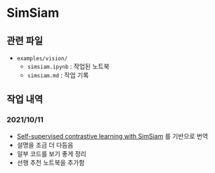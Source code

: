 # SimSiam

## 관련 파일

- `examples/vision/`
    - `simsiam.ipynb` : 작업된 노트북
    - `simsiam.md` : 작업 기록

## 작업 내역

### 2021/10/11

- [Self-supervised contrastive learning with SimSiam](https://keras.io/examples/vision/simsiam/) 를 기반으로 번역
- 설명을 조금 더 다듬음
- 일부 코드를 보기 좋게 정리
- 선행 추천 노트북을 추가함